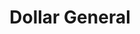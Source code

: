 ---
title: "Dollar General"
url: /williamsburg/dollar-general-merrimac-trail/
shop: variety store
---